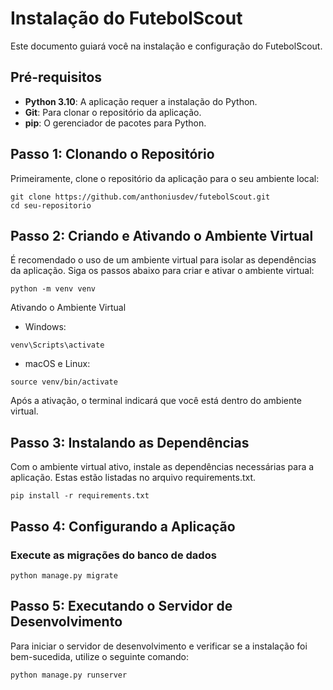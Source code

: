 # Instalação do FutebolScout

Este documento guiará você na instalação e configuração do FutebolScout.

## Pré-requisitos
- **Python 3.10**: A aplicação requer a instalação do Python.
- **Git**: Para clonar o repositório da aplicação.
- **pip**: O gerenciador de pacotes para Python.

## Passo 1: Clonando o Repositório

Primeiramente, clone o repositório da aplicação para o seu ambiente local:

```
git clone https://github.com/anthoniusdev/futebolScout.git
cd seu-repositorio
```

## Passo 2: Criando e Ativando o Ambiente Virtual
É recomendado o uso de um ambiente virtual para isolar as dependências da aplicação. Siga os passos abaixo para criar e ativar o ambiente virtual:

```
python -m venv venv
```
Ativando o Ambiente Virtual
- Windows:
```
venv\Scripts\activate
```
- macOS e Linux:
```
source venv/bin/activate
```
Após a ativação, o terminal indicará que você está dentro do ambiente virtual.

## Passo 3: Instalando as Dependências
Com o ambiente virtual ativo, instale as dependências necessárias para a aplicação. Estas estão listadas no arquivo requirements.txt.

```
pip install -r requirements.txt
```

## Passo 4: Configurando a Aplicação
### Execute as migrações do banco de dados
```
python manage.py migrate
```

## Passo 5: Executando o Servidor de Desenvolvimento
Para iniciar o servidor de desenvolvimento e verificar se a instalação foi bem-sucedida, utilize o seguinte comando:

```
python manage.py runserver
```

